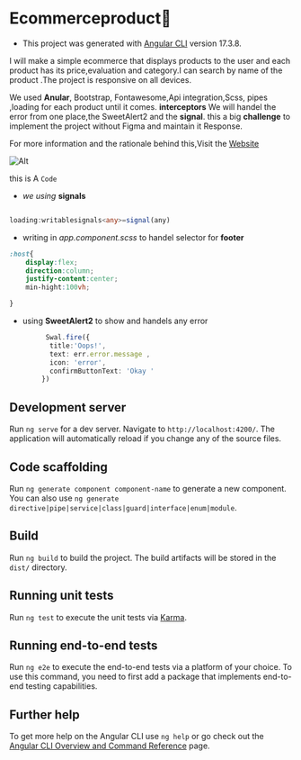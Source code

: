 # Ecommerceproduct💙
  
* This project was generated with [Angular CLI](https://github.com/angular/angular-cli) version 17.3.8.

I will make a simple ecommerce that displays products to the user and each product has its price,evaluation and category.I can search by name of the product .The project is responsive on all devices.

We used **Anular**, Bootstrap, Fontawesome,Api integration,Scss, pipes ,loading for each product until it comes.
**interceptors** We will handel the error from one place,the SweetAlert2 and the **signal**.
 this a big **challenge** to implement the project without Figma and maintain it Response.  


 For more information and the rationale behind this,Visit the [ Website ](https://simpleecommercepage.netlify.app)

![Alt](https://i0.wp.com/www.thestartupfounder.com/wp-content/uploads/2022/04/website-reputation2.jpg?fit=612%2C378&ssl=1)
  
 this is A `Code`
*  *we using* **signals** 
```Typescript

loading:writablesignals<any>=signal(any)

``` 
* writing in *app.component.scss*  to handel selector for **footer**

```Scss
:host{
    display:flex;
    direction:column;
    justify-content:center;
    min-hight:100vh;

}

```
* using **SweetAlert2** to show and handels any error 
```typescript 
         Swal.fire({
          title:'Oops!',
          text: err.error.message ,
          icon: 'error',
          confirmButtonText: 'Okay '
        })

```
## Development server

Run `ng serve` for a dev server. Navigate to `http://localhost:4200/`. The application will automatically reload if you change any of the source files.

## Code scaffolding

Run `ng generate component component-name` to generate a new component. You can also use `ng generate directive|pipe|service|class|guard|interface|enum|module`.

## Build

Run `ng build` to build the project. The build artifacts will be stored in the `dist/` directory.

## Running unit tests

Run `ng test` to execute the unit tests via [Karma](https://karma-runner.github.io).

## Running end-to-end tests

Run `ng e2e` to execute the end-to-end tests via a platform of your choice. To use this command, you need to first add a package that implements end-to-end testing capabilities.

## Further help

To get more help on the Angular CLI use `ng help` or go check out the [Angular CLI Overview and Command Reference](https://angular.io/cli) page.
